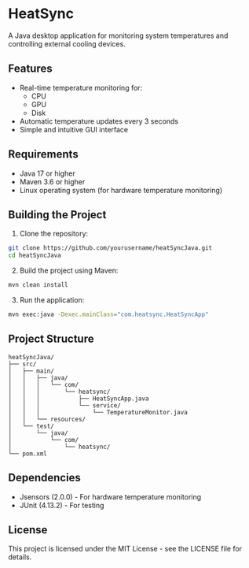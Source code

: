 # HeatSync

A Java desktop application for monitoring system temperatures and controlling external cooling devices.

## Features

- Real-time temperature monitoring for:
  - CPU
  - GPU
  - Disk
- Automatic temperature updates every 3 seconds
- Simple and intuitive GUI interface

## Requirements

- Java 17 or higher
- Maven 3.6 or higher
- Linux operating system (for hardware temperature monitoring)

## Building the Project

1. Clone the repository:
```bash
git clone https://github.com/yourusername/heatSyncJava.git
cd heatSyncJava
```

2. Build the project using Maven:
```bash
mvn clean install
```

3. Run the application:
```bash
mvn exec:java -Dexec.mainClass="com.heatsync.HeatSyncApp"
```

## Project Structure

```
heatSyncJava/
├── src/
│   ├── main/
│   │   ├── java/
│   │   │   └── com/
│   │   │       └── heatsync/
│   │   │           ├── HeatSyncApp.java
│   │   │           └── service/
│   │   │               └── TemperatureMonitor.java
│   │   └── resources/
│   └── test/
│       └── java/
│           └── com/
│               └── heatsync/
└── pom.xml
```

## Dependencies

- Jsensors (2.0.0) - For hardware temperature monitoring
- JUnit (4.13.2) - For testing

## License

This project is licensed under the MIT License - see the LICENSE file for details.
